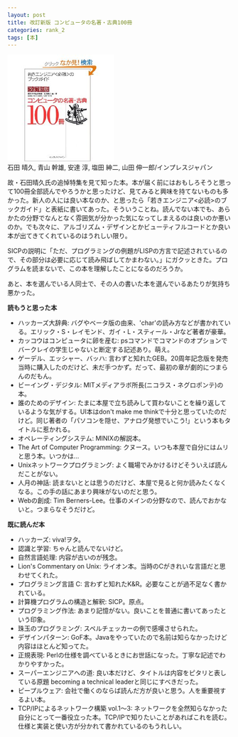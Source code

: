 ```yaml
---
layout: post
title: 改訂新版 コンピュータの名著・古典100冊
categories: rank_2
tags: [本]
---
```



<div class="book"><div class="book_image"><a href="http://www.amazon.co.jp/dp/4844323040"><img src="/images/computer_books_100.jpg"></a></div><div class="book_info">石田 晴久, 青山 幹雄, 安達 淳, 塩田 紳二, 山田 伸一郎/インプレスジャパン</div><div class="clear"></div></div>

故・石田晴久氏の追悼特集を見て知った本。本が届く前にはおもしろそうと思って100冊全部読んでやろうかと思ったけど、見てみると興味を持てないものも多かった。新人の人には良い本なのか、と思ったら「若きエンジニア<必読>のブックガイド」と表紙に書いてあった。そういうことね。読んでない本でも、あらかたの分野でなんとなく雰囲気が分かった気になってしまえるのは良いのか悪いのか。でも次々に、アルゴリズム・デザインとかビューティフルコードとか良い本が出てきてくれているのはうれしい限り。 

SICPの説明に「ただ、プログラミングの例題がLISPの方言で記述されているので、その部分は必要に応じて読み飛ばしてかまわない。」にガクッときた。プログラムを読まないで、この本を理解したことになるのだろうか。 

あと、本を選んでいる人同士で、その人の書いた本を選んでいるあたりが気持ち悪かった。 

**読もうと思った本** 

* ハッカーズ大辞典: バグやベータ版の由来、'char'の読み方などが書かれている。エリック・S・レイモンド、ガイ・L・スティール・Jrなど著者が豪華。 
* カッコウはコンピュータに卵を産む: psコマンドでコマンドのオプションでバークレイの学生じゃないと断定する記述あり。萌え。 
* ゲーデル、エッシャー、バッハ: 言わずと知れたGEB。20周年記念版を発売当時に購入したのだけど、未だ手つかず。だって、最初の章が劇的につまらんのだもん。 
* ビーイング・デジタル: MITメディアラボ所長(ニコラス・ネグロポンテ)の本。 
* 誰のためのデザイン: たまに本屋で立ち読みして買わないことを繰り返しているような気がする。UI本はdon't make me thinkで十分と思っていたのだけど。同じ著者の「パソコンを隠せ、アナログ発想でいこう!」という本もタイトルに惹かれる。 
* オペレーティングシステム: MINIXの解説本。 
* The Art of Computer Programming: クヌース。いつも本屋で自分にはムリと思う本。いつかは... 
* Unixネットワークプログラミング: よく職場でみかけるけどそういえば読んだことがない。 
* 人月の神話: 読まないととは思うのだけど、本屋で見ると何か読みたくなくなる。この手の話にあまり興味がないのだと思う。 
* Webの創成: Tim Berners-Lee。仕事のメインの分野なので、読んでおかないと。つまらなそうだけど。 

**既に読んだ本** 

* ハッカーズ: viva!ヲタ。 
* 認識と学習: ちゃんと読んでないけど。 
* 自然言語処理: 内容が古いのが残念。 
* Lion's Commentary on Unix: ライオン本。当時のCがきれいな言語だと思わせてくれた。 
* プログラミング言語 C: 言わずと知れたK&R。必要なことが過不足なく書かれている。 
* 計算機プログラムの構造と解釈: SICP。原点。 
* プログラミング作法: あまり記憶がない。良いことを普通に書いてあったという印象。 
* 珠玉のプログラミング: スペルチェッカーの例で感嘆させられた。 
* デザインパターン: GoF本。Javaをやっていたので名前は知らなかったけど内容はほとんど知ってた。 
* 正規表現: Perlの仕様を調べているときにお世話になった。丁寧な記述でわかりやすかった。 
* スーパーエンジニアへの道: 良い本だけど、タイトルは内容をピタリと表している原題 becoming a technical leaderと同じにすべきだった。 
* ピープルウェア: 会社で働くのならば読んだ方が良いと思う。人を重要視するよい本。 
* TCP/IPによるネットワーク構築 vol.1～3: ネットワークを全然知らなかった自分にとって一番役立った本。TCP/IPで知りたいことがあればこれを読む。仕様と実装と使い方が分かれて書かれているのもうれしい。
